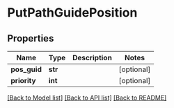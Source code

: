 # PutPathGuidePosition

## Properties
Name | Type | Description | Notes
------------ | ------------- | ------------- | -------------
**pos_guid** | **str** |  | [optional] 
**priority** | **int** |  | [optional] 

[[Back to Model list]](../README.md#documentation-for-models) [[Back to API list]](../README.md#documentation-for-api-endpoints) [[Back to README]](../README.md)



